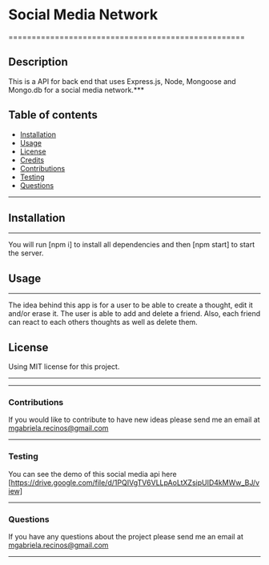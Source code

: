 <!-- Description, Table of Contents, Installation, Usage, License, credits, Contributing, Tests, and Questions -->

# Social Media Network
===================================================
## Description
This is a API for back end that uses Express.js, Node, Mongoose and Mongo.db for a social media network.***
## Table of contents
- [Installation](#installation) 
- [Usage](#usage)
- [License](#license)
- [Credits](#credits)
- [Contributions](#contributions)
- [Testing](#testing)
- [Questions](#questions)
***

## Installation
*** 
You will run [npm i] to install all dependencies and then [npm start] to start the server. 

## Usage
***
The idea behind this app is for a user to be able to create a thought, edit it and/or erase it. The user is able to add and delete a friend. Also, each friend can react to each others thoughts as well as delete them.  

## License

Using MIT license for this project.
***

***

### Contributions
If you would like to contribute to have new ideas please send me an email at mgabriela.recinos@gmail.com

***

### Testing
You can see the demo of this social media api here [https://drive.google.com/file/d/1PQIVgTV6VLLpAoLtXZsipUID4kMWw_BJ/view]
***

### Questions

If you have any questions about the project please send me an email at mgabriela.recinos@gmail.com
***


